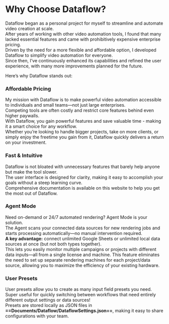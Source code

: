 # Why Choose Dataflow?

Dataflow began as a personal project for myself to streamline and automate video creation at scale.  
After years of working with other video automation tools, I found that many lacked essential features and came with prohibitively expensive enterprise pricing.  
Driven by the need for a more flexible and affordable option, I developed Dataflow to simplify video automation for everyone.  
Since then, I’ve continuously enhanced its capabilities and refined the user experience, with many more improvements planned for the future.

Here’s why Dataflow stands out:

### Affordable Pricing
My mission with Dataflow is to make powerful video automation accessible to individuals and small teams—not just large enterprises.  
Competing tools are often costly and restrict core features behind even higher paywalls.  
With Dataflow, you gain powerful features and save valuable time - making it a smart choice for any workflow.  
Whether you’re looking to handle bigger projects, take on more clients, or simply enjoy the freetime you gain from it, Dataflow quickly delivers a return on your investment.

### Fast & Intuitive
Dataflow is not bloated with unnecessary features that barely help anyone but make the tool slower.  
The user interface is designed for clarity, making it easy to accomplish your goals without a steep learning curve.  
Comprehensive documentation is available on this website to help you get the most out of Dataflow.

### Agent Mode
Need on-demand or 24/7 automated rendering? Agent Mode is your solution.  
The Agent scans your connected data sources for new rendering jobs and starts processing automatically—no manual intervention required.  
**A key advantage:** connect unlimited Google Sheets or unlimited local data sources at once (but not both types together).  
This lets you easily monitor multiple campaigns or projects with different data inputs—all from a single license and machine.
This feature eliminates the need to set up separate rendering machines for each project/data source, allowing you to maximize the efficiency of your existing hardware.

### User Presets
User presets allow you to create as many input field presets you need.  
Super useful for quickly switching between workflows that need entirely different output settings or data sources!  
Presets are stored locally as JSON files in **==Documents/Dataflow/DataflowSettings.json==**, making it easy to share configurations with your team.